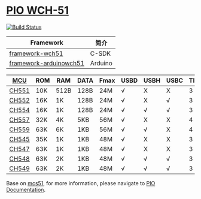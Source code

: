 # [PIO WCH-51](https://github.com/OS-Q/pio)

[![Build Status](https://github.com/OS-Q/platform-wch51/workflows/CI/badge.svg)](https://github.com/OS-Q/platform-wch51/actions/workflows/CI.yml)

| Framework | 简介 |
| -------- | ------ |
| [framework-wch51](https://github.com/landao314/framework-wch51) | C-SDK |
| [framework-arduinowch51](https://github.com/OS-Q/framework-arduinowch51) | Arduino |


| [MCU](https://github.com/SoCXin) | ROM | RAM | DATA | Fmax | USBD | USBH | USBC | TIM | UART | ADC | PWM |
| ----- | --- | ---- | --- | --- | ---- | ---- | ---- | ---- | ---- | ---- | ---- |
| [CH551](http://www.wch.cn/products/CH551.html) |  10K | 512B | 128B | 24M  | √    | X    | X   | 3   | 1   | X | 2   |
| [CH552](https://github.com/SoCXin/CH552) | 16K |  1K | 128B | 24M  | √    | X    | √   | 3   | 2   | 4x8b | 2   |
| [CH554](https://github.com/SoCXin/CH554) | 16K |  1K | 128B | 24M  | √    | √    | √   | 3   | 2   | 4x8b | 2   |
| [CH557](https://github.com/SoCXin/CH557) | 32K |  4K | 5KB | 56M  | √    | X    | X   | 4   | 2   | 8x11b | 3   |
| [CH559](https://github.com/SoCXin/CH559) | 63K |  6K | 1KB | 56M  | √    | √    | X   | 4   | 2   | 8x11b | 3   |
| [CH545](https://github.com/SoCXin/CH545) | 35K |  1K | 1KB | 48M  | √    | X    | X   | 3   | 1   | 8x12b | 2   |
| [CH547](http://www.wch.cn/products/CH547.html) | 63K |  1K | 1KB | 48M  | √    | X    | X   | 3   | 4   | 12x12b | 4   |
| [CH548](http://www.wch.cn/products/CH548.html) | 63K |  2K | 1KB | 48M  | √    | √    | √   | 3   | 2   | 16x12b | 8   |
| [CH549](https://github.com/SoCXin/CH549) | 63K |  2K | 1KB | 48M  | √    | √    | √   | 3   | 4   | 16x12b | 8   |

Base on [mcs51](https://github.com/OS-Q/platform-mcs51), for more information, please navigate to [PIO Documentation](https://doc.os-q.com/pio/platforms/mcs51.html).

